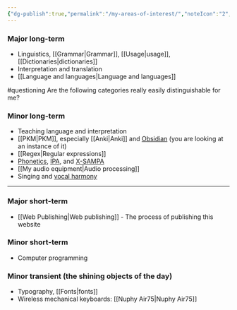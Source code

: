 ```yaml
---
{"dg-publish":true,"permalink":"/my-areas-of-interest/","noteIcon":"2","created":"","updated":""}
---
```


### Major long-term
- Linguistics, [[Grammar\|Grammar]], [[Usage\|usage]], [[Dictionaries\|dictionaries]]
- Interpretation and translation
- [[Language and languages\|Language and languages]]

#questioning Are the following categories really easily distinguishable for me?

### Minor long-term
- Teaching language and interpretation
- [[PKM\|PKM]], especially [[Anki\|Anki]] and [Obsidian](https://obsidian.md/) (you are looking at an instance of it)
- [[Regex\|Regular expressions]]
- [Phonetics](https://en.wikipedia.org/wiki/Phonetics), [IPA](https://en.wikipedia.org/wiki/International_Phonetic_Alphabet), and [X-SAMPA](https://en.wikipedia.org/wiki/X-SAMPA)
- [[My audio equipment\|Audio processing]]
- Singing and [vocal harmony](https://en.wikipedia.org/wiki/Vocal_harmony)

---
### Major short-term
- [[Web Publishing\|Web publishing]] - The process of publishing this website

### Minor short-term
- Computer programming

### Minor transient (the shining objects of the day)
- Typography, [[Fonts\|fonts]]
- Wireless mechanical keyboards: [[Nuphy Air75\|Nuphy Air75]]